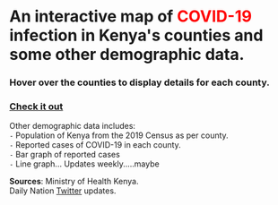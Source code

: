 
# An interactive map of <font color=red>COVID-19</font> infection in Kenya's counties and some other demographic data.



### Hover over the counties to display details for each county.
### [Check it out](https://fezaro.github.io/kenya-covid-visualization/covidke_data.html)

Other demographic data includes: <br/>
`-` Population of Kenya from the 2019 Census as per county.<br/>
`-` Reported cases of COVID-19 in each county.<br/>
`-` Bar graph of reported cases <br/>
`-` Line graph...
Updates weekly.....maybe


**Sources**: Ministry of Health Kenya.<br/>
             Daily Nation [Twitter](https://twitter.com/dailynation) updates.<br/>

